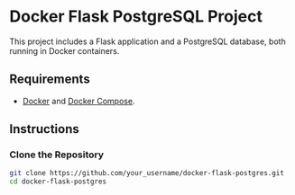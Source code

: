 # Docker Flask PostgreSQL Project

This project includes a Flask application and a PostgreSQL database, both running in Docker containers.

## Requirements

- [Docker](https://www.docker.com/get-started) and [Docker Compose](https://docs.docker.com/compose/install/).

## Instructions

### Clone the Repository

```sh
git clone https://github.com/your_username/docker-flask-postgres.git
cd docker-flask-postgres

